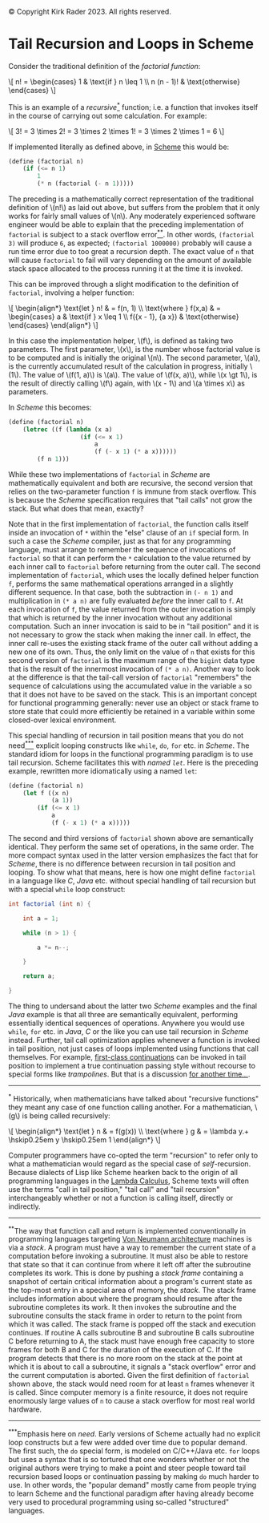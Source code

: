 &copy; Copyright Kirk Rader 2023. All rights reserved.

# Tail Recursion and Loops in Scheme

Consider the traditional definition of the _factorial function_:

\\[
n! =
    \begin{cases}
        1 & \text{if } n \leq 1 \\\\
        n (n - 1)! & \text{otherwise}
    \end{cases}
\\]

This is an example of a _recursive_[<sup>*</sup>](#recursion) function; i.e. a
function that invokes itself in the course of carrying out some calculation. For
example:

\\[
3! = 3 \times 2! = 3 \times 2 \times 1! = 3 \times 2 \times 1 = 6
\\]

If implemented literally as defined above, in
[Scheme](https://en.wikipedia.org/wiki/Scheme_(programming_language)) this would
be:

```scheme
(define (factorial n)
    (if (<= n 1)
        1
        (* n (factorial (- n 1)))))
```

The preceding is a mathematically correct representation of the traditional
definition of \\(n!\\) as laid out above, but suffers from the problem that it
only works for fairly small values of \\(n\\). Any moderately experienced
software engineer would be able to explain that the preceding implementation of
`factorial` is subject to a stack overflow error[<sup>**</sup>](#stack). In
other words, `(factorial 3)` will produce `6`, as expected; `(factorial
1000000)` probably will cause a run time error due to too great a recursion
depth. The exact value of `n` that will cause `factorial` to fail will vary
depending on the amount of available stack space allocated to the process
running it at the time it is invoked.

This can be improved through a slight modification to the definition of
`factorial`, involving a helper function:

\\[
    \begin{align*}
        \text{let } n! & = f(n, 1) \\\\
        \text{where } f(x,a) & =
            \begin{cases}
                a & \text{if } x \leq 1 \\\\
                f({x - 1}, {a x}) & \text{otherwise}
            \end{cases}
    \end{align*}
\\]

In this case the implementation helper, \\(f\\), is defined as taking two
parameters. The first parameter, \\(x\\), is the number whose factorial value is
to be computed and is initially the original \\(n\\). The second parameter,
\\(a\\), is the currently accumulated result of the calculation in progress,
initially \\(1\\). The value of \\(f(1, a)\\) is \\(a\\). The value of
\\(f(x, a)\\), while \\(x \gt 1\\), is the result of directly calling \\(f\\)
again, with \\(x - 1\\) and \\(a \times x\\) as parameters.

In _Scheme_ this becomes:

```scheme
(define (factorial n)
    (letrec ((f (lambda (x a)
                    (if (<= x 1)
                        a
                        (f (- x 1) (* a x))))))
        (f n 1)))
```

While these two implementations of `factorial` in _Scheme_ are mathematically
equivalent and both are recursive, the second version that relies on the
two-parameter function `f` is immune from stack overflow. This is because the
_Scheme_ specification requires that "tail calls" not grow the stack. But what
does that mean, exactly?

Note that in the first implementation of `factorial`, the function calls itself
inside an invocation of `*` within the "else" clause of an `if` special form. In
such a case the _Scheme_ compiler, just as that for any programming language,
must arrange to remember the sequence of invocations of `factorial` so that it
can perform the `*` calculation to the value returned by each inner call to
`factorial` before returning from the outer call. The second implementation of
`factorial`, which uses the locally defined helper function `f`, performs the
same mathematical operations arranged in a slightly different sequence. In that
case, both the subtraction in `(- n 1)` and multiplication in `(* a n)` are
fully evaluated _before_ the inner call to `f`. At each invocation of `f`, the
value returned from the outer invocation is simply that which is returned by the
inner invocation without any additional computation. Such an inner invocation is
said to be in "tail position" and it is not necessary to grow the stack when
making the inner call. In effect, the inner call re-uses the existing stack
frame of the outer call without adding a new one of its own. Thus, the only
limit on the value of `n` that exists for this second version of `factorial` is
the maximum range of the `bigint` data type that is the result of the innermost
invocation of `(* a n)`. Another way to look at the difference is that the
tail-call version of `factorial` "remembers" the sequence of calculations using
the accumulated value in the variable `a` so that it does not have to be saved
on the stack. This is an important concept for functional programming generally:
never use an object or stack frame to store state that could more efficiently be
retained in a variable within some closed-over lexical environment.

This special handling of recursion in tail position means that you do not
need[<sup>***</sup>](#loop-constructs) explicit looping constructs like `while`,
`do`, `for` etc. in _Scheme_. The standard idiom for loops in the functional
programming paradigm is to use tail recursion. Scheme facilitates this with
_named `let`_. Here is the preceding example, rewritten more idiomatically using
a named `let`:

```scheme
(define (factorial n)
    (let f ((x n)
            (a 1))
        (if (<= x 1)
            a
            (f (- x 1) (* a x)))))
```

The second and third versions of `factorial` shown above are semantically
identical. They perform the same set of operations, in the same order. The more
compact syntax used in the latter version emphasizes the fact that for _Scheme_,
there is no difference between recursion in tail position and looping. To show
what that means, here is how one might define `factorial` in a language like
_C_, _Java_ etc. without special handling of tail recursion but with a special
`while` loop construct:

```java
int factorial (int n) {

    int a = 1;

    while (n > 1) {

        a *= n--;

    }

    return a;

}
```

The thing to undersand about the latter two _Scheme_ examples and the final
_Java_ example is that all three are semantically equivalent, performing
essentially identical sequences of operations. Anywhere you would use `while`,
`for` etc. in _Java_, _C_ or the like you can use tail recursion in _Scheme_
instead. Further, tail call optimization applies whenever a function is invoked
in tail position, not just cases of loops implemented using functions that call
themselves. For example, [first-class continuations](./call-cc.md) can be
invoked in tail position to implement a true continuation passing style without
recourse to special forms like _trampolines_. But that is a discussion [for
another time...](engines.md).

---

<a id="recursion"></a>

<sup>*</sup> Historically, when mathematicians have talked about "recursive
functions" they meant any case of one function calling another. For a
mathematician, \\(g\\) is being called recursively:

\\[
    \begin{align*}
        \text{let } n & = f(g(x)) \\\\
        \text{where } g & = \lambda y.+ \hskip0.25em y \hskip0.25em 1
    \end{align*}
\\]

Computer programmers have co-opted the term "recursion" to refer only to what a
mathematician would regard as the special case of _self_-recursion. Because
dialects of Lisp like Scheme hearken back to the origin of all programming
languages in the [Lambda Calculus](../philosophy/computability.md), Scheme texts
will often use the terms "call in tail position," "tail call" and "tail
recursion" interchangeably whether or not a function is calling itself, directly
or indirectly.

---

<a id="stack"></a>

<sup>**</sup>The way that function call and return is implemented conventionally
in programming languages targeting [Von Neumann
architecture](https://en.wikipedia.org/wiki/Von_Neumann_architecture) machines
is via a _stack_. A program must have a way to remember the current state of a
computation before invoking a subroutine. It must also be able to restore that
state so that it can continue from where it left off after the subroutine
completes its work. This is done by pushing a _stack frame_ containing a
snapshot of certain critical information about a program's current state as the
top-most entry in a special area of memory, the _stack_. The stack frame
includes information about where the program should resume after the subroutine
completes its work. It then invokes the subroutine and the subroutine consults
the stack frame in order to return to the point from which it was called. The
stack frame is popped off the stack and execution continues. If routine A calls
subroutine B and subroutine B calls subroutine C before returning to A, the
stack must have enough free capacity to store frames for both B and C for the
duration of the execution of C. If the program detects that there is no more
room on the stack at the point at which it is about to call a subroutine, it
signals a "stack overflow" error and the current computation is aborted. Given
the first definition of `factorial` shown above, the stack would need room for
at least `n` frames whenever it is called. Since computer memory is a finite
resource, it does not require enormously large values of `n` to cause a stack
overflow for most real world hardware.

---

<a id="loop-constructs"></a>

<sup>***</sup>Emphasis here on _need_. Early versions of Scheme actually had no
explicit loop constructs but a few were added over time due to popular demand.
The first such, the `do` special form, is modeled on C/C++/Java etc. `for` loops
but uses a syntax that is so tortured that one wonders whether or not the
original authors were trying to make a point and steer people toward tail
recursion based loops or continuation passing by making `do` much harder to use.
In other words, the "popular demand" mostly came from people trying to learn
Scheme and the functional paradigm after having already become very used to
procedural programming using so-called "structured" languages.
